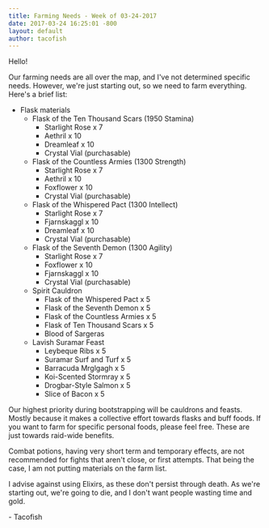 ```yaml
---
title: Farming Needs - Week of 03-24-2017
date: 2017-03-24 16:25:01 -800
layout: default
author: tacofish
---
```

Hello!

Our farming needs are all over the map, and I've not determined specific needs. However, we're
just starting out, so we need to farm everything. Here's a brief list:

- Flask materials
  - Flask of the Ten Thousand Scars (1950 Stamina)
    - Starlight Rose x 7
    - Aethril x 10
    - Dreamleaf x 10
    - Crystal Vial (purchasable)
  - Flask of the Countless Armies (1300 Strength)
    - Starlight Rose x 7
    - Aethril x 10
    - Foxflower x 10
    - Crystal Vial (purchasable)
  - Flask of the Whispered Pact (1300 Intellect)
    - Starlight Rose x 7
    - Fjarnskaggl x 10
    - Dreamleaf x 10
    - Crystal Vial (purchasable)
  - Flask of the Seventh Demon (1300 Agility)
    - Starlight Rose x 7
    - Foxflower x 10
    - Fjarnskaggl x 10
    - Crystal Vial (purchasable)
  - Spirit Cauldron
    - Flask of the Whispered Pact x 5
    - Flask of the Seventh Demon x 5
    - Flask of the Countless Armies x 5
    - Flask of Ten Thousand Scars x 5
    - Blood of Sargeras
  - Lavish Suramar Feast
    - Leybeque Ribs x 5
    - Suramar Surf and Turf x 5
    - Barracuda Mrglgagh x 5
    - Koi-Scented Stormray x 5
    - Drogbar-Style Salmon x 5
    - Slice of Bacon x 5

Our highest priority during bootstrapping will be cauldrons and feasts. Mostly because it makes a collective effort
towards flasks and buff foods. If you want to farm for specific personal foods, please feel free. These are just
towards raid-wide benefits. 

Combat potions, having very short term and temporary effects, are not recommended for fights that aren't close, or first attempts.
That being the case, I am not putting materials on the farm list.

I advise against using Elixirs, as these don't persist through death. As we're starting out, we're going to die, and I don't
want people wasting time and gold.

\- Tacofish
